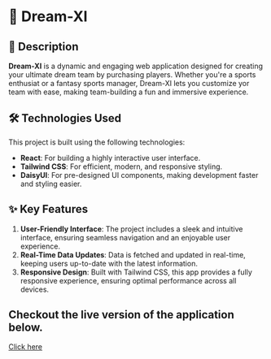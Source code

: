 # 🌟 Dream-XI

## 🚀 Description

**Dream-XI** is a dynamic and engaging web application designed for creating your ultimate dream team by purchasing players. Whether you're a sports enthusiat or a fantasy sports manager, Dream-XI lets you customize yor team with ease, making team-building a fun and immersive experience.

## 🛠️ Technologies Used

This project is built using the following technologies:

-   **React**: For building a highly interactive user interface.
-   **Tailwind CSS**: For efficient, modern, and responsive styling.
-   **DaisyUI**: For pre-designed UI components, making development faster and styling easier.

## ✨ Key Features

1. **User-Friendly Interface**: The project includes a sleek and intuitive interface, ensuring seamless navigation and an enjoyable user experience.
2. **Real-Time Data Updates**: Data is fetched and updated in real-time, keeping users up-to-date with the latest information.
3. **Responsive Design**: Built with Tailwind CSS, this app provides a fully responsive experience, ensuring optimal performance across all devices.

## Checkout the live version of the application below.

[Click here](https://app-dream-eleven.netlify.app/)
